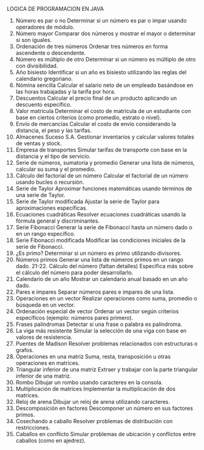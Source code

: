 LOGICA DE PROGRAMACION EN JAVA
1. Número es par o no
Determinar si un número es par o impar usando operadores de módulo.
2. Número mayor
Comparar dos números y mostrar el mayor o determinar si son iguales.
3. Ordenación de tres números
Ordenar tres números en forma ascendente o descendente.
4. Número es múltiplo de otro
Determinar si un número es múltiplo de otro con divisibilidad.
5. Año bisiesto
Identificar si un año es bisiesto utilizando las reglas del calendario gregoriano.
6. Nómina sencilla
Calcular el salario neto de un empleado basándose en las horas trabajadas y la tarifa por hora.
7. Descuentos
Calcular el precio final de un producto aplicando un descuento específico.
8. Valor matrícula
Determinar el costo de matrícula de un estudiante con base en ciertos criterios (como promedio, estrato o nivel).
9. Envío de mercancías
Calcular el costo de envío considerando la distancia, el peso y las tarifas.
10. Almacenes Suceso S.A.
Gestionar inventarios y calcular valores totales de ventas y stock.
11. Empresa de transportes
Simular tarifas de transporte con base en la distancia y el tipo de servicio.
12. Serie de números, sumatoria y promedio
Generar una lista de números, calcular su suma y el promedio.
13. Cálculo del factorial de un número
Calcular el factorial de un número usando bucles o recursión.
14. Serie de Taylor
Aproximar funciones matemáticas usando términos de una serie de Taylor.
15. Serie de Taylor modificada
Ajustar la serie de Taylor para aproximaciones específicas.
16. Ecuaciones cuadráticas
Resolver ecuaciones cuadráticas usando la fórmula general y discriminantes.
17. Serie Fibonacci
Generar la serie de Fibonacci hasta un número dado o en un rango específico.
18. Serie Fibonacci modificada
Modificar las condiciones iniciales de la serie de Fibonacci.
19. ¿Es primo?
Determinar si un número es primo utilizando divisores.
20. Números primos
Generar una lista de números primos en un rango dado.
21-22. Cálculo del número (faltan detalles)
Especifica más sobre el cálculo del número para poder desarrollarlo.
23. Calendario de un año
Mostrar un calendario anual basado en un año dado.
24. Pares e impares
Separar números pares e impares de una lista.
25. Operaciones en un vector
Realizar operaciones como suma, promedio o búsqueda en un vector.
26. Ordenación especial de vector
Ordenar un vector según criterios específicos (ejemplo: números pares primero).
27. Frases palíndromas
Detectar si una frase o palabra es palíndroma.
28. La viga más resistente
Simular la selección de una viga con base en valores de resistencia.
29. Puentes de Madison
Resolver problemas relacionados con estructuras o grafos.
30. Operaciones en una matriz
Suma, resta, transposición u otras operaciones en matrices.
31. Triangular inferior de una matriz
Extraer y trabajar con la parte triangular inferior de una matriz.
32. Rombo
Dibujar un rombo usando caracteres en la consola.
33. Multiplicación de matrices
Implementar la multiplicación de dos matrices.
34. Reloj de arena
Dibujar un reloj de arena utilizando caracteres.
35. Descomposición en factores
Descomponer un número en sus factores primos.
36. Cosechando a caballo
Resolver problemas de distribución con restricciones.
37. Caballos en conflicto
Simular problemas de ubicación y conflictos entre caballos (como en ajedrez).
